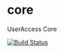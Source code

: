 # core
UserAccess Core

[![Build Status](https://api.travis-ci.com/useraccess/core.svg)](https://travis-ci.com/useraccess/core)